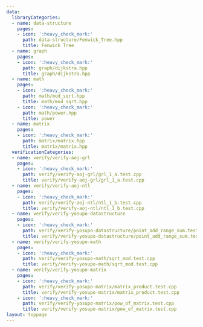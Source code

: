 ```yaml
---
data:
  libraryCategories:
  - name: data-structure
    pages:
    - icon: ':heavy_check_mark:'
      path: data-structure/Fenwick_Tree.hpp
      title: Fenwick Tree
  - name: graph
    pages:
    - icon: ':heavy_check_mark:'
      path: graph/dijkstra.hpp
      title: graph/dijkstra.hpp
  - name: math
    pages:
    - icon: ':heavy_check_mark:'
      path: math/mod_sqrt.hpp
      title: math/mod_sqrt.hpp
    - icon: ':heavy_check_mark:'
      path: math/power.hpp
      title: power
  - name: matrix
    pages:
    - icon: ':heavy_check_mark:'
      path: matrix/matrix.hpp
      title: matrix/matrix.hpp
  verificationCategories:
  - name: verify/verify-aoj-grl
    pages:
    - icon: ':heavy_check_mark:'
      path: verify/verify-aoj-grl/grl_1_a.test.cpp
      title: verify/verify-aoj-grl/grl_1_a.test.cpp
  - name: verify/verify-aoj-ntl
    pages:
    - icon: ':heavy_check_mark:'
      path: verify/verify-aoj-ntl/ntl_1_b.test.cpp
      title: verify/verify-aoj-ntl/ntl_1_b.test.cpp
  - name: verify/verify-yosupo-datastructure
    pages:
    - icon: ':heavy_check_mark:'
      path: verify/verify-yosupo-datastructure/point_add_range_sum.test.cpp
      title: verify/verify-yosupo-datastructure/point_add_range_sum.test.cpp
  - name: verify/verify-yosupo-math
    pages:
    - icon: ':heavy_check_mark:'
      path: verify/verify-yosupo-math/sqrt_mod.test.cpp
      title: verify/verify-yosupo-math/sqrt_mod.test.cpp
  - name: verify/verify-yosupo-matrix
    pages:
    - icon: ':heavy_check_mark:'
      path: verify/verify-yosupo-matrix/matrix_product.test.cpp
      title: verify/verify-yosupo-matrix/matrix_product.test.cpp
    - icon: ':heavy_check_mark:'
      path: verify/verify-yosupo-matrix/pow_of_matrix.test.cpp
      title: verify/verify-yosupo-matrix/pow_of_matrix.test.cpp
layout: toppage
---
```

